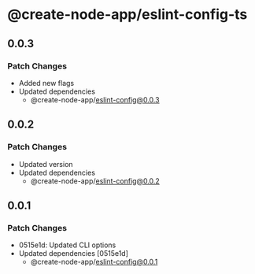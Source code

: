 # @create-node-app/eslint-config-ts

## 0.0.3

### Patch Changes

- Added new flags
- Updated dependencies
  - @create-node-app/eslint-config@0.0.3

## 0.0.2

### Patch Changes

- Updated version
- Updated dependencies
  - @create-node-app/eslint-config@0.0.2

## 0.0.1

### Patch Changes

- 0515e1d: Updated CLI options
- Updated dependencies [0515e1d]
  - @create-node-app/eslint-config@0.0.1
